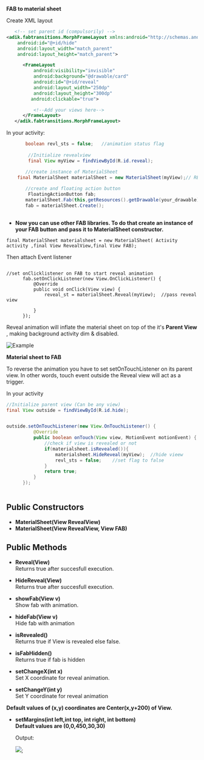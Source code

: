  **FAB to material sheet**

  Create XML layout
```xml
   <!-- set parent id (compulsorily) -->
<adik.fabtransitions.MorphFrameLayout xmlns:android="http://schemas.android.com/apk/res/android"
    android:id="@+id/hide"
    android:layout_width="match_parent"
    android:layout_height="match_parent">

      <FrameLayout
          android:visibility="invisible"
          android:background="@drawable/card"
          android:id="@+id/reveal"
          android:layout_width="250dp"
          android:layout_height="300dp"
         android:clickable="true">

          <!--Add your views here-->
      </FrameLayout>
   </adik.fabtransitions.MorphFrameLayout>   
```
 In your activity:
```java
       boolean revl_sts = false;   //animation status flag
		
        //Initialize revealview
        final View myView = findViewById(R.id.reveal);

       //create instance of MaterialSheet
    final MaterialSheet materialSheet = new MaterialSheet(myView);// REVEAL VIEW
                       
       //create and floating action button
        FloatingActionButton fab;
       materialSheet.Fab(this,getResources().getDrawable(your_drawable),Color.parseColor("#FFFF00"),72); 
       fab = materialSheet.Create();  
       
  ```
  * **Now you can use other FAB libraries. To do that create an instance of your FAB button and pass it to MaterialSheet constructor.**
  ```
final MaterialSheet materialsheet = new MaterialSheet( Activity activity ,final View RevealView,final View FAB);
  ```
  Then attach Event listener
  ```

//set onClicklistener on FAB to start reveal animation
        fab.setOnClickListener(new View.OnClickListener() {
            @Override
            public void onClick(View view) {
                reveal_st = materialSheet.Reveal(myView);  //pass reveal view

            }
        });
```
Reveal animation will inflate the material sheet on top of the it's **Parent View** ,
making background activity dim & disabled.

![Example ](https://github.com/Adirockzz95/FABtransitions/blob/master/art/sample1.jpg?raw=true)

 **Material sheet to FAB**

  To reverse the animation you have to set setOnTouchListener on its parent view.
  In other words, touch event outside the Reveal view will act as a trigger.
  
  In your activity
  
  ```java
  //Initialize parent view (Can be any view)
  final View outside = findViewById(R.id.hide);
  
  
  outside.setOnTouchListener(new View.OnTouchListener() {
            @Override
            public boolean onTouch(View view, MotionEvent motionEvent) {
                //check if view is revealed or not
                if(materialsheet.isRevealed()){
                    materialsheet.HideReveal(myView);  //hide vieew
                    revl_sts = false;    //set flag to false
                }
                return true;
            }
        });
      
  ```
   ## Public Constructors
   * **MaterialSheet(View RevealView)**
   * **MaterialSheet(View RevealView, View FAB)**
   
   ## Public Methods
   * **Reveal(View)**  
     Returns true after succesfull execution.
   * **HideReveal(View)**  
Returns true after succesfull execution.
 * **showFab(View v)**  
   Show fab with animation.
  
  * **hideFab(View v)**  
   Hide fab with animation
  * **isRevealed()**  
   Returns true if View is revealed else false.
  * **isFabHidden()**  
   Returns true if fab is hidden
  * **setChangeX(int x)**  
Set X coordinate for reveal animation.
* **setChangeY(int y)**  
Set Y coordinate for reveal animation

**Default values of (x,y) coordinates are Center(x,y+200) of View.**

* **setMargins(int left,int top, int right, int bottom)**  
**Default values are (0,0,450,30,30)**
     

   
  Output:
  
  ![ ](https://github.com/Adirockzz95/FABtransitions/blob/master/art/sample2.gif?raw=true);
  
  
  
  
  

